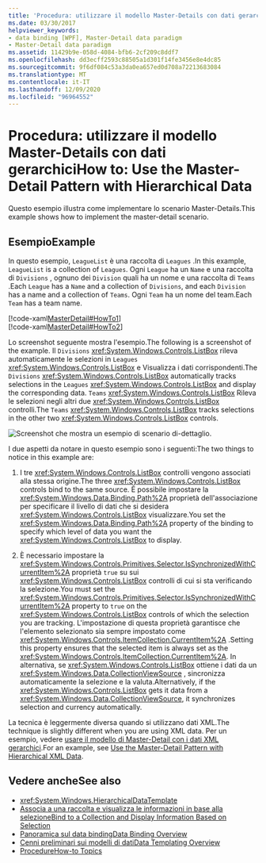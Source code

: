 ```yaml
---
title: 'Procedura: utilizzare il modello Master-Details con dati gerarchici'
ms.date: 03/30/2017
helpviewer_keywords:
- data binding [WPF], Master-Detail data paradigm
- Master-Detail data paradigm
ms.assetid: 11429b9e-058d-4084-bfb6-2cf209c8ddf7
ms.openlocfilehash: dd3ecff2593c88505a1d301f14fe3456e8e4dc85
ms.sourcegitcommit: 9f6df084c53a3da0ea657ed0d708a72213683084
ms.translationtype: MT
ms.contentlocale: it-IT
ms.lasthandoff: 12/09/2020
ms.locfileid: "96964552"
---
```

# <a name="how-to-use-the-master-detail-pattern-with-hierarchical-data"></a><span data-ttu-id="8504a-102">Procedura: utilizzare il modello Master-Details con dati gerarchici</span><span class="sxs-lookup"><span data-stu-id="8504a-102">How to: Use the Master-Detail Pattern with Hierarchical Data</span></span>
<span data-ttu-id="8504a-103">Questo esempio illustra come implementare lo scenario Master-Details.</span><span class="sxs-lookup"><span data-stu-id="8504a-103">This example shows how to implement the master-detail scenario.</span></span>  
  
## <a name="example"></a><span data-ttu-id="8504a-104">Esempio</span><span class="sxs-lookup"><span data-stu-id="8504a-104">Example</span></span>  
 <span data-ttu-id="8504a-105">In questo esempio, `LeagueList` è una raccolta di `Leagues` .</span><span class="sxs-lookup"><span data-stu-id="8504a-105">In this example, `LeagueList` is a collection of `Leagues`.</span></span> <span data-ttu-id="8504a-106">Ogni `League` ha un `Name` e una raccolta di `Divisions` , ognuno dei `Division` quali ha un nome e una raccolta di `Teams` .</span><span class="sxs-lookup"><span data-stu-id="8504a-106">Each `League` has a `Name` and a collection of `Divisions`, and each `Division` has a name and a collection of `Teams`.</span></span> <span data-ttu-id="8504a-107">Ogni `Team` ha un nome del team.</span><span class="sxs-lookup"><span data-stu-id="8504a-107">Each `Team` has a team name.</span></span>  
  
 [!code-xaml[MasterDetail#HowTo1](~/samples/snippets/visualbasic/VS_Snippets_Wpf/MasterDetail/VisualBasic/Page1.xaml#howto1)]  
[!code-xaml[MasterDetail#HowTo2](~/samples/snippets/visualbasic/VS_Snippets_Wpf/MasterDetail/VisualBasic/Page1.xaml#howto2)]  
  
 <span data-ttu-id="8504a-108">Lo screenshot seguente mostra l'esempio.</span><span class="sxs-lookup"><span data-stu-id="8504a-108">The following is a screenshot of the example.</span></span> <span data-ttu-id="8504a-109">Il `Divisions` <xref:System.Windows.Controls.ListBox> rileva automaticamente le selezioni in `Leagues` <xref:System.Windows.Controls.ListBox> e Visualizza i dati corrispondenti.</span><span class="sxs-lookup"><span data-stu-id="8504a-109">The `Divisions` <xref:System.Windows.Controls.ListBox> automatically tracks selections in the `Leagues` <xref:System.Windows.Controls.ListBox> and display the corresponding data.</span></span> <span data-ttu-id="8504a-110">`Teams` <xref:System.Windows.Controls.ListBox> Rileva le selezioni negli altri due <xref:System.Windows.Controls.ListBox> controlli.</span><span class="sxs-lookup"><span data-stu-id="8504a-110">The `Teams` <xref:System.Windows.Controls.ListBox> tracks selections in the other two <xref:System.Windows.Controls.ListBox> controls.</span></span>  
  
 ![Screenshot che mostra un esempio di scenario di&#45;dettaglio.](./media/how-to-use-the-master-detail-pattern-with-hierarchical-data/databinding-master-detail-scenario.png)  
  
 <span data-ttu-id="8504a-112">I due aspetti da notare in questo esempio sono i seguenti:</span><span class="sxs-lookup"><span data-stu-id="8504a-112">The two things to notice in this example are:</span></span>  
  
1. <span data-ttu-id="8504a-113">I tre <xref:System.Windows.Controls.ListBox> controlli vengono associati alla stessa origine.</span><span class="sxs-lookup"><span data-stu-id="8504a-113">The three <xref:System.Windows.Controls.ListBox> controls bind to the same source.</span></span> <span data-ttu-id="8504a-114">È possibile impostare la <xref:System.Windows.Data.Binding.Path%2A> proprietà dell'associazione per specificare il livello di dati che si desidera <xref:System.Windows.Controls.ListBox> visualizzare.</span><span class="sxs-lookup"><span data-stu-id="8504a-114">You set the <xref:System.Windows.Data.Binding.Path%2A> property of the binding to specify which level of data you want the <xref:System.Windows.Controls.ListBox> to display.</span></span>  
  
2. <span data-ttu-id="8504a-115">È necessario impostare la <xref:System.Windows.Controls.Primitives.Selector.IsSynchronizedWithCurrentItem%2A> proprietà `true` su sui <xref:System.Windows.Controls.ListBox> controlli di cui si sta verificando la selezione.</span><span class="sxs-lookup"><span data-stu-id="8504a-115">You must set the <xref:System.Windows.Controls.Primitives.Selector.IsSynchronizedWithCurrentItem%2A> property to `true` on the <xref:System.Windows.Controls.ListBox> controls of which the selection you are tracking.</span></span> <span data-ttu-id="8504a-116">L'impostazione di questa proprietà garantisce che l'elemento selezionato sia sempre impostato come <xref:System.Windows.Controls.ItemCollection.CurrentItem%2A> .</span><span class="sxs-lookup"><span data-stu-id="8504a-116">Setting this property ensures that the selected item is always set as the <xref:System.Windows.Controls.ItemCollection.CurrentItem%2A>.</span></span> <span data-ttu-id="8504a-117">In alternativa, se <xref:System.Windows.Controls.ListBox> ottiene i dati da un <xref:System.Windows.Data.CollectionViewSource> , sincronizza automaticamente la selezione e la valuta.</span><span class="sxs-lookup"><span data-stu-id="8504a-117">Alternatively, if the <xref:System.Windows.Controls.ListBox> gets it data from a <xref:System.Windows.Data.CollectionViewSource>, it synchronizes selection and currency automatically.</span></span>  
  
 <span data-ttu-id="8504a-118">La tecnica è leggermente diversa quando si utilizzano dati XML.</span><span class="sxs-lookup"><span data-stu-id="8504a-118">The technique is slightly different when you are using XML data.</span></span> <span data-ttu-id="8504a-119">Per un esempio, vedere [usare il modello di Master-Detail con i dati XML gerarchici](how-to-use-the-master-detail-pattern-with-hierarchical-xml-data.md).</span><span class="sxs-lookup"><span data-stu-id="8504a-119">For an example, see [Use the Master-Detail Pattern with Hierarchical XML Data](how-to-use-the-master-detail-pattern-with-hierarchical-xml-data.md).</span></span>  
  
## <a name="see-also"></a><span data-ttu-id="8504a-120">Vedere anche</span><span class="sxs-lookup"><span data-stu-id="8504a-120">See also</span></span>

- <xref:System.Windows.HierarchicalDataTemplate>
- [<span data-ttu-id="8504a-121">Associa a una raccolta e visualizza le informazioni in base alla selezione</span><span class="sxs-lookup"><span data-stu-id="8504a-121">Bind to a Collection and Display Information Based on Selection</span></span>](how-to-bind-to-a-collection-and-display-information-based-on-selection.md)
- [<span data-ttu-id="8504a-122">Panoramica sul data binding</span><span class="sxs-lookup"><span data-stu-id="8504a-122">Data Binding Overview</span></span>](/dotnet/desktop-wpf/data/data-binding-overview)
- [<span data-ttu-id="8504a-123">Cenni preliminari sui modelli di dati</span><span class="sxs-lookup"><span data-stu-id="8504a-123">Data Templating Overview</span></span>](data-templating-overview.md)
- [<span data-ttu-id="8504a-124">Procedure</span><span class="sxs-lookup"><span data-stu-id="8504a-124">How-to Topics</span></span>](data-binding-how-to-topics.md)
